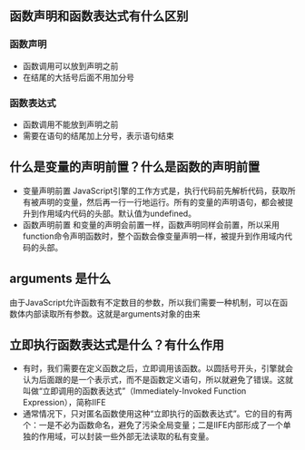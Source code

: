 ## 函数声明和函数表达式有什么区别
### 函数声明
- 函数调用可以放到声明之前
- 在结尾的大括号后面不用加分号

### 函数表达式
- 函数调用不能放到声明之前
- 需要在语句的结尾加上分号，表示语句结束

## 什么是变量的声明前置？什么是函数的声明前置
- 变量声明前置
JavaScript引擎的工作方式是，执行代码前先解析代码，获取所有被声明的变量，然后再一行一行地运行。所有的变量的声明语句，都会被提升到作用域内代码的头部。默认值为undefined。
- 函数声明前置
和变量的声明会前置一样，函数声明同样会前置，所以采用function命令声明函数时，整个函数会像变量声明一样，被提升到作用域内代码的头部。

## arguments 是什么
由于JavaScript允许函数有不定数目的参数，所以我们需要一种机制，可以在函数体内部读取所有参数。这就是arguments对象的由来


## 立即执行函数表达式是什么？有什么作用
- 有时，我们需要在定义函数之后，立即调用该函数。以圆括号开头，引擎就会认为后面跟的是一个表示式，而不是函数定义语句，所以就避免了错误。这就叫做“立即调用的函数表达式”（Immediately-Invoked Function Expression），简称IIFE
- 通常情况下，只对匿名函数使用这种“立即执行的函数表达式”。它的目的有两个：一是不必为函数命名，避免了污染全局变量；二是IIFE内部形成了一个单独的作用域，可以封装一些外部无法读取的私有变量。